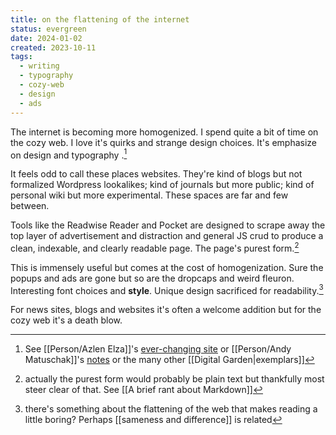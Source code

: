 ```yaml
---
title: on the flattening of the internet
status: evergreen
date: 2024-01-02
created: 2023-10-11
tags:
  - writing
  - typography
  - cozy-web
  - design
  - ads
---
```

The internet is becoming more homogenized.
I spend quite a bit of time on the cozy web. I love it's quirks and strange design choices. It's emphasize on design and typography .[^1]

It feels odd to call these places websites. They're kind of blogs but not formalized Wordpress lookalikes; kind of journals but more public; kind of personal wiki but more experimental. These spaces are far and few between.

Tools like the Readwise Reader and Pocket are designed to scrape away the top layer of advertisement and distraction and general JS crud to produce a clean, indexable, and clearly readable page. The page's purest form.[^2]

This is immensely useful but comes at the cost of homogenization. Sure the popups and ads are gone but so are the dropcaps and weird fleuron. Interesting font choices and __style__. Unique design sacrificed for readability.[^3]

For news sites, blogs and websites it's often a welcome addition but for the cozy web it's a death blow.

[^1]: See [[Person/Azlen Elza]]'s [ever-changing site](https://azlen.me/) or [[Person/Andy Matuschak]]'s [notes](https://notes.andymatuschak.org/) or the many other [[Digital Garden|exemplars]]

[^2]: actually the purest form would probably be plain text but thankfully most steer clear of that. See [[A brief rant about Markdown]]

[^3]: there's something about the flattening of the web that makes reading a little boring? Perhaps [[sameness and difference]] is related

